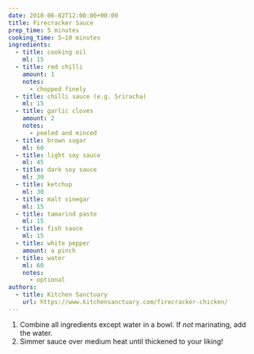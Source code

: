 ```yaml
---
date: 2018-06-02T12:00:00+00:00
title: Firecracker Sauce
prep_time: 5 minutes
cooking_time: 5–10 minutes
ingredients:
  - title: cooking oil
    ml: 15
  - title: red chilli
    amount: 1
    notes:
      - chopped finely
  - title: chilli sauce (e.g. Sriracha)
    ml: 15
  - title: garlic cloves
    amount: 2
    notes:
      - peeled and minced
  - title: brown sugar
    ml: 60
  - title: light soy sauce
    ml: 45
  - title: dark soy sauce
    ml: 30
  - title: ketchup
    ml: 30
  - title: malt vinegar
    ml: 15
  - title: tamarind paste
    ml: 15
  - title: fish sauce
    ml: 15
  - title: white pepper
    amount: a pinch
  - title: water
    ml: 60
    notes:
      - optional
authors:
  - title: Kitchen Sanctuary
    url: https://www.kitchensanctuary.com/firecracker-chicken/
---
```


1. Combine all ingredients except water in a bowl. If *not* marinating, add the water.
2. Simmer sauce over medium heat until thickened to your liking!
